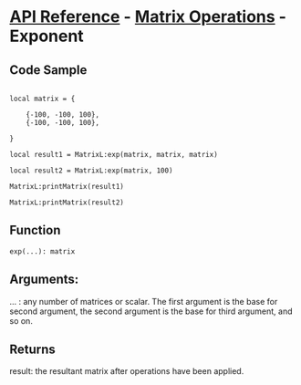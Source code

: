 # [API Reference](../../API.md) - [Matrix Operations](../MatrixOperations.md) - Exponent

## Code Sample

```

local matrix = {
	
	{-100, -100, 100},
	{-100, -100, 100},

}

local result1 = MatrixL:exp(matrix, matrix, matrix)

local result2 = MatrixL:exp(matrix, 100)

MatrixL:printMatrix(result1)

MatrixL:printMatrix(result2)

```
## Function

```
exp(...): matrix
```

## Arguments:

… : any number of matrices or scalar. The first argument is the base for second argument, the second argument is the base for third argument, and so on.

## Returns

result: the resultant matrix after operations have been applied.
